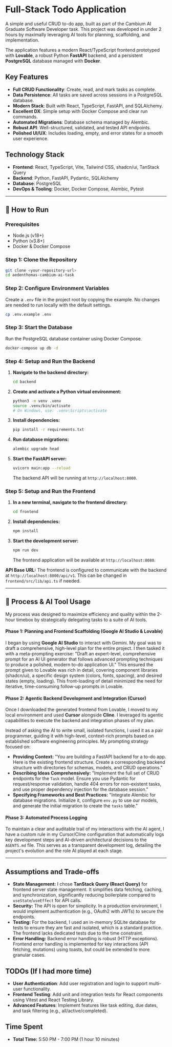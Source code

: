 # Full-Stack Todo Application

A simple and useful CRUD to-do app, built as part of the Cambium AI Graduate Software Developer task. This project was developed in under 2 hours by maximally leveraging AI tools for planning, scaffolding, and implementation.

The application features a modern React/TypeScript frontend prototyped with **Lovable**, a robust Python **FastAPI** backend, and a persistent **PostgreSQL** database managed with **Docker**.

## Key Features

- **Full CRUD Functionality**: Create, read, and mark tasks as complete.
- **Data Persistence**: All tasks are saved across sessions in a PostgreSQL database.
- **Modern Stack**: Built with React, TypeScript, FastAPI, and SQLAlchemy.
- **Excellent DX**: Simple setup with Docker Compose and clear run commands.
- **Automated Migrations**: Database schema managed by Alembic.
- **Robust API**: Well-structured, validated, and tested API endpoints.
- **Polished UI/UX**: Includes loading, empty, and error states for a smooth user experience.

## Technology Stack

- **Frontend**: React, TypeScript, Vite, Tailwind CSS, shadcn/ui, TanStack Query
- **Backend**: Python, FastAPI, Pydantic, SQLAlchemy
- **Database**: PostgreSQL
- **DevOps & Tooling**: Docker, Docker Compose, Alembic, Pytest

---

## 🚀 How to Run

### Prerequisites

- Node.js (v18+)
- Python (v3.8+)
- Docker & Docker Compose

### Step 1: Clone the Repository

```bash
git clone <your-repository-url>
cd aedenthomas-cambium-ai-task
```

### Step 2: Configure Environment Variables

Create a `.env` file in the project root by copying the example. No changes are needed to run locally with the default settings.

```bash
cp .env.example .env
```

### Step 3: Start the Database

Run the PostgreSQL database container using Docker Compose.

```bash
docker-compose up db -d
```

### Step 4: Setup and Run the Backend

1.  **Navigate to the backend directory:**

    ```bash
    cd backend
    ```

2.  **Create and activate a Python virtual environment:**

    ```bash
    python3 -m venv .venv
    source .venv/bin/activate
    # On Windows, use: .venv\Scripts\activate
    ```

3.  **Install dependencies:**

    ```bash
    pip install -r requirements.txt
    ```

4.  **Run database migrations:**

    ```bash
    alembic upgrade head
    ```

5.  **Start the FastAPI server:**
    ```bash
    uvicorn main:app --reload
    ```
    The backend API will be running at `http://localhost:8000`.

### Step 5: Setup and Run the Frontend

1.  **In a new terminal, navigate to the frontend directory:**

    ```bash
    cd frontend
    ```

2.  **Install dependencies:**

    ```bash
    npm install
    ```

3.  **Start the development server:**
    ```bash
    npm run dev
    ```
    The frontend application will be available at `http://localhost:8080`.

**API Base URL:** The frontend is configured to communicate with the backend at `http://localhost:8000/api/v1`. This can be changed in `frontend/src/lib/api.ts` if needed.

---

## 🤖 Process & AI Tool Usage

My process was designed to maximize efficiency and quality within the 2-hour timebox by strategically delegating tasks to a suite of AI tools.

#### Phase 1: Planning and Frontend Scaffolding (Google AI Studio & Lovable)

I began by using **Google AI Studio** to interact with Gemini. My goal was to draft a comprehensive, high-level plan for the entire project. I then tasked it with a meta-prompting exercise: "Draft an expert-level, comprehensive prompt for an AI UI generator that follows advanced prompting techniques to produce a polished, modern to-do application UI." This ensured the prompt given to Lovable was rich in detail, covering component libraries (shadcn/ui), a specific design system (colors, fonts, spacing), and desired states (empty, loading). This front-loading of detail minimized the need for iterative, time-consuming follow-up prompts in Lovable.

#### Phase 2: Agentic Backend Development and Integration (Cursor)

Once I downloaded the generated frontend from Lovable, I moved to my local environment and used **Cursor** alongside **Cline**. I leveraged its agentic capabilities to execute the backend and integration phases of my plan.

Instead of asking the AI to write small, isolated functions, I used it as a pair programmer, guiding it with high-level, context-rich prompts based on established software engineering principles. My prompting strategy focused on:

- **Providing Context:** "You are building a FastAPI backend for a to-do app. Here is the existing frontend structure. Create a corresponding backend structure with directories for schemas, models, and CRUD operations."
- **Describing Ideas Comprehensively:** "Implement the full set of CRUD endpoints for the `Task` model. Ensure you use Pydantic for request/response validation, handle 404 errors for non-existent tasks, and use proper dependency injection for the database session."
- **Specifying Frameworks and Best Practices:** "Integrate Alembic for database migrations. Initialize it, configure `env.py` to use our models, and generate the initial migration to create the `tasks` table."

#### Phase 3: Automated Process Logging

To maintain a clear and auditable trail of my interactions with the AI agent, I have a custom rule in my Cursor/Cline configuration that automatically logs key development steps and AI-driven architectural decisions to the `AGENTS.md` file. This serves as a transparent development log, detailing the project's evolution and the role AI played at each stage.

---

## Assumptions and Trade-offs

- **State Management:** I chose **TanStack Query (React Query)** for frontend server state management. It simplifies data fetching, caching, and synchronization, significantly reducing boilerplate compared to `useState`/`useEffect` for API calls.
- **Security:** The API is open for simplicity. In a production environment, I would implement authentication (e.g., OAuth2 with JWTs) to secure the endpoints.
- **Testing:** For the backend, I used an in-memory SQLite database for tests to ensure they are fast and isolated, which is a standard practice. The frontend lacks dedicated tests due to the time constraint.
- **Error Handling:** Backend error handling is robust (HTTP exceptions). Frontend error handling is implemented for key interactions (API fetching, mutations) using toasts, but could be extended to more granular cases.

## TODOs (If I had more time)

- **User Authentication**: Add user registration and login to support multi-user functionality.
- **Frontend Testing**: Add unit and integration tests for React components using Vitest and React Testing Library.
- **Advanced Features**: Implement features like task editing, due dates, and task filtering (e.g., all/active/completed).

## Time Spent

- **Total Time:** 5:50 PM - 7:00 PM (1 hour 10 minutes)
